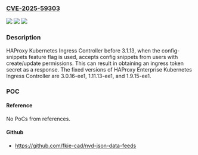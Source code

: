 ### [CVE-2025-59303](https://cve.mitre.org/cgi-bin/cvename.cgi?name=CVE-2025-59303)
![](https://img.shields.io/static/v1?label=Product&message=HAProxy%20Kubernetes%20Ingress%20Controller&color=blue)
![](https://img.shields.io/static/v1?label=Version&message=0%20&color=brightgreen)
![](https://img.shields.io/static/v1?label=Vulnerability&message=CWE-791%20Incomplete%20Filtering%20of%20Special%20Elements&color=brightgreen)

### Description

HAProxy Kubernetes Ingress Controller before 3.1.13, when the config-snippets feature flag is used, accepts config snippets from users with create/update permissions. This can result in obtaining an ingress token secret as a response. The fixed versions of HAProxy Enterprise Kubernetes Ingress Controller are 3.0.16-ee1, 1.11.13-ee1, and 1.9.15-ee1.

### POC

#### Reference
No PoCs from references.

#### Github
- https://github.com/fkie-cad/nvd-json-data-feeds

